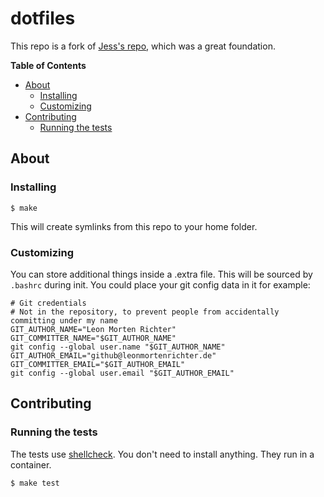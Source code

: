 # dotfiles 

This repo is a fork of [Jess's repo](https://github.com/jessfraz/dotfiles), which was a great foundation. 


**Table of Contents**

<!-- toc -->

- [About](#about)
  * [Installing](#installing)
  * [Customizing](#customizing)
- [Contributing](#contributing)
  * [Running the tests](#running-the-tests)

<!-- tocstop -->

## About

### Installing

```console
$ make
```

This will create symlinks from this repo to your home folder.

### Customizing
You can store additional things inside a .extra file. This will be sourced by `.bashrc` during init. 
You could place your git config data in it for example:

```
# Git credentials
# Not in the repository, to prevent people from accidentally committing under my name
GIT_AUTHOR_NAME="Leon Morten Richter"
GIT_COMMITTER_NAME="$GIT_AUTHOR_NAME"
git config --global user.name "$GIT_AUTHOR_NAME"
GIT_AUTHOR_EMAIL="github@leonmortenrichter.de"
GIT_COMMITTER_EMAIL="$GIT_AUTHOR_EMAIL"
git config --global user.email "$GIT_AUTHOR_EMAIL"
```

## Contributing

### Running the tests

The tests use [shellcheck](https://github.com/koalaman/shellcheck). You don't
need to install anything. They run in a container.

```console
$ make test
```
